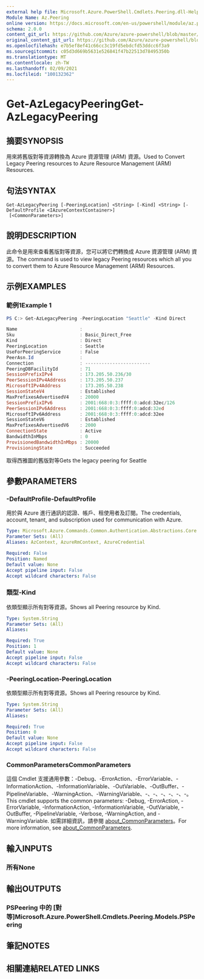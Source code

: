 ```yaml
---
external help file: Microsoft.Azure.PowerShell.Cmdlets.Peering.dll-Help.xml
Module Name: Az.Peering
online version: https://docs.microsoft.com/en-us/powershell/module/az.peering/get-azlegacypeering
schema: 2.0.0
content_git_url: https://github.com/Azure/azure-powershell/blob/master/src/Peering/Peering/help/Get-AzLegacyPeering.md
original_content_git_url: https://github.com/Azure/azure-powershell/blob/master/src/Peering/Peering/help/Get-AzLegacyPeering.md
ms.openlocfilehash: e7b5ef8ef41c66cc3c19fd5ebdcfd53ddcc6f3a9
ms.sourcegitcommit: c05d3d669b5631e526841f47b22513d78495350b
ms.translationtype: MT
ms.contentlocale: zh-TW
ms.lasthandoff: 02/09/2021
ms.locfileid: "100132362"
---
```

# <span data-ttu-id="491b7-101">Get-AzLegacyPeering</span><span class="sxs-lookup"><span data-stu-id="491b7-101">Get-AzLegacyPeering</span></span>

## <span data-ttu-id="491b7-102">摘要</span><span class="sxs-lookup"><span data-stu-id="491b7-102">SYNOPSIS</span></span>
<span data-ttu-id="491b7-103">用來將舊版對等資源轉換為 Azure 資源管理 (ARM) 資源。</span><span class="sxs-lookup"><span data-stu-id="491b7-103">Used to Convert Legacy Peering resources to Azure Resource Management (ARM) Resources.</span></span> 

## <span data-ttu-id="491b7-104">句法</span><span class="sxs-lookup"><span data-stu-id="491b7-104">SYNTAX</span></span>

```
Get-AzLegacyPeering [-PeeringLocation] <String> [-Kind] <String> [-DefaultProfile <IAzureContextContainer>]
 [<CommonParameters>]
```

## <span data-ttu-id="491b7-105">說明</span><span class="sxs-lookup"><span data-stu-id="491b7-105">DESCRIPTION</span></span>
<span data-ttu-id="491b7-106">此命令是用來查看舊版對等資源，您可以將它們轉換成 Azure 資源管理 (ARM) 資源。</span><span class="sxs-lookup"><span data-stu-id="491b7-106">The command is used to view legacy Peering resources which all you to convert them to Azure Resource Management (ARM) Resources.</span></span>

## <span data-ttu-id="491b7-107">示例</span><span class="sxs-lookup"><span data-stu-id="491b7-107">EXAMPLES</span></span>

### <span data-ttu-id="491b7-108">範例1</span><span class="sxs-lookup"><span data-stu-id="491b7-108">Example 1</span></span>
```powershell
PS C:> Get-AzLegacyPeering -PeeringLocation "Seattle" -Kind Direct

Name                       :
Sku                        : Basic_Direct_Free
Kind                       : Direct
PeeringLocation            : Seattle
UseForPeeringService       : False
PeerAsn.Id                 :
Connection                 : ------------------------
PeeringDBFacilityId        : 71
SessionPrefixIPv4          : 173.205.50.236/30
PeerSessionIPv4Address     : 173.205.50.237
MicrosoftIPv4Address       : 173.205.50.238
SessionStateV4             : Established
MaxPrefixesAdvertisedV4    : 20000
SessionPrefixIPv6          : 2001:668:0:3:ffff:0:adcd:32ec/126
PeerSessionIPv6Address     : 2001:668:0:3:ffff:0:adcd:32ed
MicrosoftIPv6Address       : 2001:668:0:3:ffff:0:adcd:32ee
SessionStateV6             : Established
MaxPrefixesAdvertisedV6    : 2000
ConnectionState            : Active
BandwidthInMbps            : 0
ProvisionedBandwidthInMbps : 20000
ProvisioningState          : Succeeded
```

<span data-ttu-id="491b7-109">取得西雅圖的舊版對等</span><span class="sxs-lookup"><span data-stu-id="491b7-109">Gets the legacy peering for Seattle</span></span>

## <span data-ttu-id="491b7-110">參數</span><span class="sxs-lookup"><span data-stu-id="491b7-110">PARAMETERS</span></span>

### <span data-ttu-id="491b7-111">-DefaultProfile</span><span class="sxs-lookup"><span data-stu-id="491b7-111">-DefaultProfile</span></span>
<span data-ttu-id="491b7-112">用於與 Azure 進行通訊的認證、帳戶、租使用者及訂閱。</span><span class="sxs-lookup"><span data-stu-id="491b7-112">The credentials, account, tenant, and subscription used for communication with Azure.</span></span>

```yaml
Type: Microsoft.Azure.Commands.Common.Authentication.Abstractions.Core.IAzureContextContainer
Parameter Sets: (All)
Aliases: AzContext, AzureRmContext, AzureCredential

Required: False
Position: Named
Default value: None
Accept pipeline input: False
Accept wildcard characters: False
```

### <span data-ttu-id="491b7-113">類型</span><span class="sxs-lookup"><span data-stu-id="491b7-113">-Kind</span></span>
<span data-ttu-id="491b7-114">依類型顯示所有對等資源。</span><span class="sxs-lookup"><span data-stu-id="491b7-114">Shows all Peering resource by Kind.</span></span>

```yaml
Type: System.String
Parameter Sets: (All)
Aliases:

Required: True
Position: 1
Default value: None
Accept pipeline input: False
Accept wildcard characters: False
```

### <span data-ttu-id="491b7-115">-PeeringLocation</span><span class="sxs-lookup"><span data-stu-id="491b7-115">-PeeringLocation</span></span>
<span data-ttu-id="491b7-116">依類型顯示所有對等資源。</span><span class="sxs-lookup"><span data-stu-id="491b7-116">Shows all Peering resource by Kind.</span></span>

```yaml
Type: System.String
Parameter Sets: (All)
Aliases:

Required: True
Position: 0
Default value: None
Accept pipeline input: False
Accept wildcard characters: False
```

### <span data-ttu-id="491b7-117">CommonParameters</span><span class="sxs-lookup"><span data-stu-id="491b7-117">CommonParameters</span></span>
<span data-ttu-id="491b7-118">這個 Cmdlet 支援通用參數：-Debug、-ErrorAction、-ErrorVariable、-InformationAction、-InformationVariable、-OutVariable、-OutBuffer、-PipelineVariable、-WarningAction、-WarningVariable、-、-、-、-、-、-。</span><span class="sxs-lookup"><span data-stu-id="491b7-118">This cmdlet supports the common parameters: -Debug, -ErrorAction, -ErrorVariable, -InformationAction, -InformationVariable, -OutVariable, -OutBuffer, -PipelineVariable, -Verbose, -WarningAction, and -WarningVariable.</span></span> <span data-ttu-id="491b7-119">如需詳細資訊，請參閱 [about_CommonParameters](http://go.microsoft.com/fwlink/?LinkID=113216)。</span><span class="sxs-lookup"><span data-stu-id="491b7-119">For more information, see [about_CommonParameters](http://go.microsoft.com/fwlink/?LinkID=113216).</span></span>

## <span data-ttu-id="491b7-120">輸入</span><span class="sxs-lookup"><span data-stu-id="491b7-120">INPUTS</span></span>

### <span data-ttu-id="491b7-121">所有</span><span class="sxs-lookup"><span data-stu-id="491b7-121">None</span></span>

## <span data-ttu-id="491b7-122">輸出</span><span class="sxs-lookup"><span data-stu-id="491b7-122">OUTPUTS</span></span>

### <span data-ttu-id="491b7-123">PSPeering 中的 [對等]</span><span class="sxs-lookup"><span data-stu-id="491b7-123">Microsoft.Azure.PowerShell.Cmdlets.Peering.Models.PSPeering</span></span>

## <span data-ttu-id="491b7-124">筆記</span><span class="sxs-lookup"><span data-stu-id="491b7-124">NOTES</span></span>

## <span data-ttu-id="491b7-125">相關連結</span><span class="sxs-lookup"><span data-stu-id="491b7-125">RELATED LINKS</span></span>
